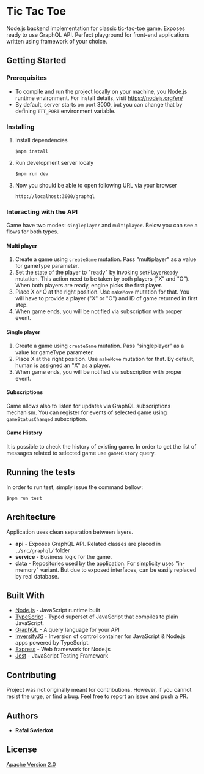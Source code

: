 # Tic Tac Toe 

Node.js backend implementation for classic tic-tac-toe game. Exposes
ready to use GraphQL API. Perfect playground for front-end applications
 written using framework of your choice.

## Getting Started


### Prerequisites

 * To compile and run the project locally on your machine, you Node.js runtime environment. For install details, visit https://nodejs.org/en/
 * By default, server starts on port 3000, but you can change that by defining <code>TTT_PORT</code> environment variable.

### Installing

 1. Install dependencies
    ```
    $npm install
    ```
 2. Run development server localy<br>
    ```
    $npm run dev
    ```
 3. Now you should be able to open following URL via your browser<br>
    ```
    http://localhost:3000/graphql
    ```

### Interacting with the API
Game have two modes: <code>singleplayer</code> and <code>multiplayer</code>.
Below you can see a flows for both types.

#### Multi player
1. Create a game using <code>createGame</code> mutation. Pass "multiplayer" as a value for gameType parameter.
1. Set the state of the player to "ready" by invoking  <code>setPlayerReady</code> mutation. This action need to be taken by both players ("X" and "O"). When both players are ready, engine picks the first player.
1. Place X or O at the right position. Use <code>makeMove</code> mutation for that. You will have to provide a player ("X" or "O") and ID of game returned in first step.
1. When game ends, you will be notified via subscription with proper event.

#### Single player
1. Create a game using <code>createGame</code> mutation. Pass "singleplayer" as a value for gameType parameter.
1. Place X at the right position. Use <code>makeMove</code> mutation for that. By default, human is assigned an "X" as a player. 
1. When game ends, you will be notified via subscription with proper event.

#### Subscriptions
Game allows also to listen for updates via GraphQL subscriptions mechanism.
You can register for events of selected game using <code>gameStatusChanged</code> subscription.

#### Game History
It is possible to check the history of existing game. In order to get the list of
messages related to selected game use <code>gameHistory</code> query. 

## Running the tests

In order to run test, simply issue the command bellow:
```
$npm run test
``` 

## Architecture
Application uses clean separation between layers.
* **api** - Exposes GraphQL API. Related classes are placed in <code>./src/graphql/</code> folder
* **service** - Business logic for the game.  
* **data** - Repositories used by the application. For simplicity uses "in-memory" variant. But due to exposed interfaces, can be easily replaced by real database. 

## Built With

* [Node.js](https://nodejs.org/en/) - JavaScript runtime built 
* [TypeScript](https://www.typescriptlang.org/) - Typed superset of JavaScript that compiles to plain JavaScript.
* [GraphQL](https://graphql.org/) - A query language for your API
* [InversifyJS](http://inversify.io/) - Inversion of control container for JavaScript & Node.js apps powered by TypeScript.
* [Express](https://expressjs.com/) - Web framework for Node.js
* [Jest](https://jestjs.io/en/) - JavaScript Testing Framework

## Contributing
Project was not originally meant for contributions. However, if you cannot resist the urge, or find a bug. Feel free to report an issue and push a PR.

## Authors

* **Rafal Swierkot**

## License

[Apache Version 2.0](http://www.apache.org/licenses/LICENSE-2.0.html)
